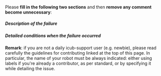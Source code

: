 Please **fill in the following two sections** and then **remove any comment become unnecessary**:

##### Description of the failure


##### Detailed conditions when the failure occurred

**Remark**: if you are not a daily icub-support user (e.g. newbie), please read carefully the guidelines for contributing linked at the top of this page. In particular, the name of your robot must be always indicated: either using labels if you're already a contributor, as per standard, or by specifying it while detailing the issue.
